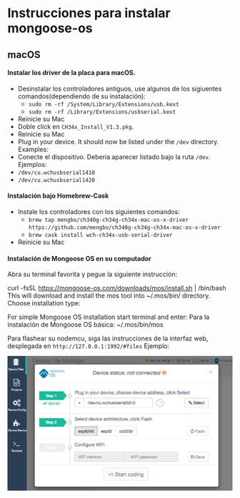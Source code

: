 # Instrucciones para instalar mongoose-os
## macOS
#### Instalar los driver de la placa para macOS.
* Desinstalar los controladores antiguos, use algunos de los sigiuentes comandos(dependiendo de su instalación):
  * `sudo rm -rf /System/Library/Extensions/usb.kext`
  * `sudo rm -rf /Library/Extensions/usbserial.kext`
*  Reinicie su Mac
*  Doble click en `CH34x_Install_V1.3.pkg`.
*  Reinicie su Mac
*  Plug in your device. It should now be listed under the `/dev` directory. Examples:
*  Conecte el dispositivo. Deberia aparecer listado bajo la ruta `/dev`. Ejemplos:
  * `/dev/cu.wchusbserial1410`
  * `/dev/cu.wchusbserial1420`

#### Instalación bajo Homebrew-Cask

* Instale los controladores con los siguientes comandos:
  * `brew tap mengbo/ch340g-ch34g-ch34x-mac-os-x-driver https://github.com/mengbo/ch340g-ch34g-ch34x-mac-os-x-driver`
  * `brew cask install wch-ch34x-usb-serial-driver`
* Reinicie su Mac

#### Instalación de Mongoose OS en su computador

  Abra su terminal favorita y pegue la siguiente instrucción:

  curl -fsSL https://mongoose-os.com/downloads/mos/install.sh | /bin/bash
  This will download and install the mos tool into ~/.mos/bin/ directory.
  Choose installation type:

  For simple Mongoose OS installation start terminal and enter:
  Para la instalación de Mongoose OS básica:
  ~/.mos/bin/mos

Para flashear su nodemcu, siga las instrucciones de la interfaz web, desplegada en
`http://127.0.0.1:1992/#files`
Ejemplo:

![alt text](images/mongoose-OS.png "flashear")
